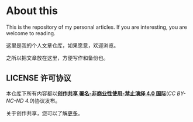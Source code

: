 # About this
This is the repository of my personal articles.
If you are interesting, you are welcome to reading.

这里是我的个人文章仓库，如果愿意，欢迎浏览。

之所以把文章放在这里，方便写作和备份也。

## LICENSE 许可协议

本仓库下所有内容都以[**创作共享 署名-非商业性使用-禁止演绎 4.0 国际**](https://creativecommons.org/licenses/by-nc-nd/4.0/deed.zh)(*CC BY-NC-ND 4.0*)协议发布。

关于创作共享，您可以了解[更多](https://creativecommons.org/licenses/)。
